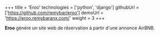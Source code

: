 +++
title = 'Eroo'
technologies = ['python', 'django']
githubUrl = ['https://github.com/remybar/eroo']
demoUrl = 'https://eroo.remybaranx.com/'
weight = 3
+++

**Eroo** génère un site web de réservation à partir d'une annonce AirBNB.
